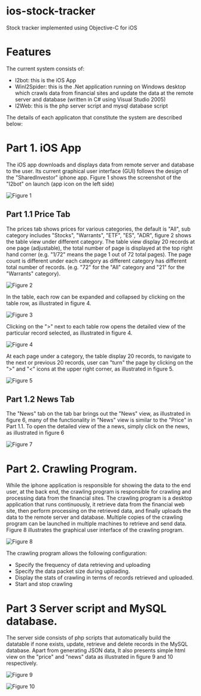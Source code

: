 # ios-stock-tracker

Stock tracker implemented using Objective-C for iOS

# Features

The current system consists of:

* I2bot: this is the iOS App
* WinI2Spider: this is the .Net application running on Windows desktop which crawls data from financial sites and update the data at the remote server and database (written in C# using Visual Studio 2005)
* I2Web: this is the php server script and mysql database script 

The details of each applicaton that constitute the system are described below:

# Part 1. iOS App 

The iOS app downloads and displays data from remote server and database to the user. Its current graphical user interface (GUI) follows the design of the "SharedInvestor" iphone app. Figure 1 shows the screenshot of the "I2bot" on launch (app icon on the left side)

![Figure 1](images/image001.png)

## Part 1.1 Price Tab
The prices tab shows prices for various categories, the default is "All", sub category includes "Stocks", "Warrants", "ETF", "ES", "ADR", figure 2 shows the table view under different category. The table view display 20 records at one page (adjustable), the total number of page is displayed at the top right hand corner (e.g. "1/72" means the page 1 out of 72 total pages). The page count is different under each category as different category has different total number of records. (e.g. "72" for the "All" category and "21" for the "Warrants" category).

![Figure 2](images/image003.png)

In the table, each row can be expanded and collapsed by clicking on the table row, as illustrated in figure 4.

![Figure 3](images/image005.png)

Clicking on the ">" next to each table row opens the detailed view of the particular record selected, as illustrated in figure 4.

![Figure 4](images/image007.png)

At each page under a category, the table display 20 records, to navigate to the next or previous  20 records, user can "turn" the page by clicking on the ">" and "<" icons at the upper right corner, as illustrated in figure 5.

![Figure 5](images/image009.png)


## Part 1.2 News Tab
The "News" tab on the tab bar brings out the "News" view, as illustrated in figure 6, many of the functionality in "News" view is similar to the "Price" in Part 1.1. To open the detailed view of the a news, simply click on the news, as illustrated in figure 6

![Figure 7](images/image011.png)

# Part 2. Crawling Program.
While the iphone application is responsible for showing the data to the end user, at the back end, the crawling program is responsible for crawling and processing data from the financial sites. The crawling program is a desktop application that runs continuously, it retrieve data from the financial web site, then perform processing on the retrieved data, and finally uploads the data to the remote server and database. Multiple copies of the crawling program can be launched in multiple machines to retrieve and send data. Figure 8 illustrates the graphical user interface of the crawling program.

![Figure 8](images/image013.png)

The crawling program allows the following configuration:

* Specify the frequency of data retrieving and uploading
* Specify the data packet size during uploading.
* Display the stats of crawling in terms of records retrieved and uploaded.
* Start and stop crawling

# Part 3 Server script and MySQL database.
The server side consists of php scripts that automatically build the datatable if none exists, update, retrieve and delete records in the MySQL database. Apart from generating JSON data,  It also presents simple html view on the "price" and "news" data as illustrated in figure 9 and 10 respectively.


![Figure 9](images/image015.png)


![Figure 10](images/image017.png)
